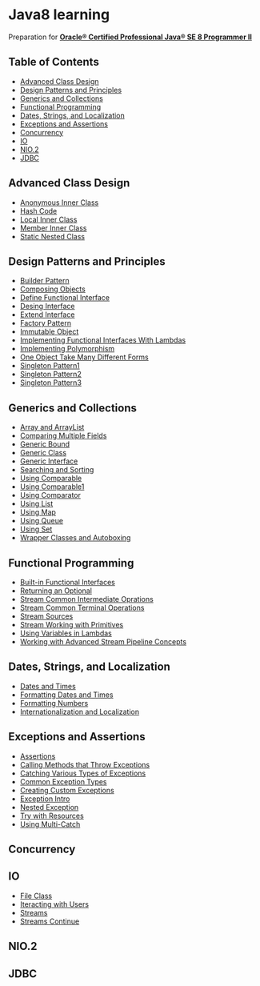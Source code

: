 # Java8 learning
Preparation for **[Oracle® Certified Professional Java® SE 8 Programmer II](https://education.oracle.com/pls/web_prod-plq-dad/db_pages.getpage?page_id=654&get_params=p_id:357&p_org_id=1001&lang=US#tabs-2-1)**

## Table of Contents

* [Advanced Class Design](#advanced-class-design)
* [Design Patterns and Principles](#design-patterns-and-principles)
* [Generics and Collections](#generics-and-collections)
* [Functional Programming](#functional-programming)
* [Dates, Strings, and Localization](#dates-strings-and-localization)
* [Exceptions and Assertions](#exceptions-and-assertions)
* [Concurrency](#concurrency)
* [IO](#io)
* [NIO.2](#nio2)
* [JDBC](#jdbc)

## Advanced Class Design

- [Anonymous Inner Class](./Java-8/src/advancedClassDesign/AnonymousInnerClass.java) <br />
- [Hash Code](./Java-8/src/advancedClassDesign/HashCode.java) <br />
- [Local Inner Class](./Java-8/src/advancedClassDesign/LocalInnerClass.java) <br />
- [Member Inner Class](./Java-8/src/advancedClassDesign/MemberInnerClass.java) <br />
- [Static Nested Class](./Java-8/src/advancedClassDesign/StaticNestedClass.java)

## Design Patterns and Principles

- [Builder Pattern](./Java-8/src/designPatternsAndPrinciples/BuilderPattern.java) <br />
- [Composing Objects](./Java-8/src/designPatternsAndPrinciples/ComposingObjects.java) <br />
- [Define Functional Interface](./Java-8/src/designPatternsAndPrinciples/DefineFunctionalInterface.java) <br />
- [Desing Interface](./Java-8/src/designPatternsAndPrinciples/DesingInterface.java) <br />
- [Extend Interface](./Java-8/src/designPatternsAndPrinciples/ExtendInterface.java) <br />
- [Factory Pattern](./Java-8/src/designPatternsAndPrinciples/FactoryPattern.java) <br />
- [Immutable Object](./Java-8/src/designPatternsAndPrinciples/ImmutableObject.java) <br />
- [Implementing Functional Interfaces With Lambdas](./Java-8/src/designPatternsAndPrinciples/ImplementingFunctionalInterfacesWithLambdas.java) <br />
- [Implementing Polymorphism](./Java-8/src/designPatternsAndPrinciples/ImplementingPolymorphism.java) <br />
- [One Object Take Many Different Forms](./Java-8/src/designPatternsAndPrinciples/OneObjectTakeManyDifferentForms.java) <br />
- [Singleton Pattern1](./Java-8/src/designPatternsAndPrinciples/SingletonPattern1.java) <br />
- [Singleton Pattern2](./Java-8/src/designPatternsAndPrinciples/SingletonPattern2.java) <br />
- [Singleton Pattern3](./Java-8/src/designPatternsAndPrinciples/SingletonPattern3.java) <br />

## Generics and Collections

- [Array and ArrayList](./Java-8/src/genericsAndCollections/ArrayAndArrayList.java) <br />
- [Comparing Multiple Fields](./Java-8/src/genericsAndCollections/ComparingMultipleFields.java) <br />
- [Generic Bound](./Java-8/src/genericsAndCollections/GenericBound.java) <br />
- [Generic Class](./Java-8/src/genericsAndCollections/GenericClass.java) <br />
- [Generic Interface](./Java-8/src/genericsAndCollections/GenericInterface.java) <br />
- [Searching and Sorting](./Java-8/src/genericsAndCollections/SearchingAndSorting.java) <br />
- [Using Comparable](./Java-8/src/genericsAndCollections/UsingComparable.java) <br />
- [Using Comparable1](./Java-8/src/genericsAndCollections/UsingComparable1.java) <br />
- [Using Comparator](./Java-8/src/genericsAndCollections/UsingComparator.java) <br />
- [Using List](./Java-8/src/genericsAndCollections/UsingList.java) <br />
- [Using Map](./Java-8/src/genericsAndCollections/UsingMap.java) <br />
- [Using Queue](./Java-8/src/genericsAndCollections/UsingQueue.java) <br />
- [Using Set](./Java-8/src/genericsAndCollections/UsingSet.java) <br />
- [Wrapper Classes and Autoboxing](./Java-8/src/genericsAndCollections/WrapperClassesAndAutoboxing.java) <br />

## Functional Programming

- [Built-in Functional Interfaces](./Java-8/src/functionalProgramming/BuiltInFunctionalInterfaces.java) <br />
- [Returning an Optional](./Java-8/src/functionalProgramming/ReturningAnOptional.java) <br />
- [Stream Common Intermediate Oprations](./Java-8/src/functionalProgramming/StreamCommonIntermediateOprations.java) <br />
- [Stream Common Terminal Operations](./Java-8/src/functionalProgramming/StreamCommonTerminalOperations.java) <br />
- [Stream Sources](./Java-8/src/functionalProgramming/StreamSources.java) <br />
- [Stream Working with Primitives](./Java-8/src/functionalProgramming/StreamWorkingWithPrimitives.java) <br />
- [Using Variables in Lambdas](./Java-8/src/functionalProgramming/UsingVariablesInLambdas.java) <br />
- [Working with Advanced Stream Pipeline Concepts](./Java-8/src/functionalProgramming/WorkingWithAdvancedStreamPipelineConcepts.java) <br />


## Dates, Strings, and Localization

- [Dates and Times](./Java-8/src/datesStringsLocalization/DatesAndTimes.java) <br />
- [Formatting Dates and Times](./Java-8/src/datesStringsLocalization/FormattingDatesAndTimes.java) <br />
- [Formatting Numbers](./Java-8/src/datesStringsLocalization/FormattingNumbers.java) <br />
- [Internationalization and Localization](./Java-8/src/datesStringsLocalization/InternationalizationLocalization.java) <br />

## Exceptions and Assertions

- [Assertions](./Java-8/src/exceptionsAndAssertions/Assertions.java) <br />
- [Calling Methods that Throw Exceptions](./Java-8/src/exceptionsAndAssertions/CallingMethodsThatThrowExceptions.java) <br />
- [Catching Various Types of Exceptions](./Java-8/src/exceptionsAndAssertions/CatchingVariousTypesOfExceptions.java) <br />
- [Common Exception Types](./Java-8/src/exceptionsAndAssertions/CommonExceptionTypes.java) <br />
- [Creating Custom Exceptions](./Java-8/src/exceptionsAndAssertions/CreatingCustomExceptions.java) <br />
- [Exception Intro](./Java-8/src/exceptionsAndAssertions/ExceptionIntro.java) <br />
- [Nested Exception](./Java-8/src/exceptionsAndAssertions/NestedException.java) <br />
- [Try with Resources](./Java-8/src/exceptionsAndAssertions/TryWithResources.java) <br />
- [Using Multi-Catch](./Java-8/src/exceptionsAndAssertions/UsingMultiCatch.java) <br />

## Concurrency

## IO

- [File Class](./Java-8/src/io/FileClass.java) <br />
- [Iteracting with Users](./Java-8/src/io/IteractingWithUsers.java) <br />
- [Streams](./Java-8/src/io/Streams.java) <br />
- [Streams Continue](./Java-8/src/io/StreamsContinue.java) <br />

## NIO.2

## JDBC
